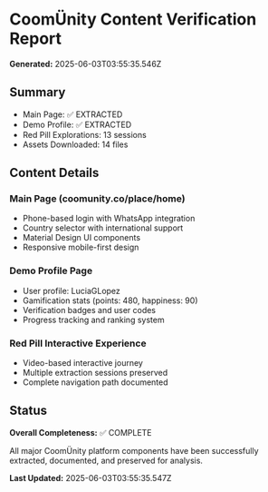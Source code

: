 # CoomÜnity Content Verification Report

**Generated:** 2025-06-03T03:55:35.546Z

## Summary

- Main Page: ✅ EXTRACTED
- Demo Profile: ✅ EXTRACTED
- Red Pill Explorations: 13 sessions
- Assets Downloaded: 14 files

## Content Details

### Main Page (coomunity.co/place/home)
- Phone-based login with WhatsApp integration
- Country selector with international support
- Material Design UI components
- Responsive mobile-first design

### Demo Profile Page
- User profile: LuciaGLopez
- Gamification stats (points: 480, happiness: 90)
- Verification badges and user codes
- Progress tracking and ranking system

### Red Pill Interactive Experience
- Video-based interactive journey
- Multiple extraction sessions preserved
- Complete navigation path documented

## Status

**Overall Completeness:** ✅ COMPLETE

All major CoomÜnity platform components have been successfully
extracted, documented, and preserved for analysis.

**Last Updated:** 2025-06-03T03:55:35.547Z
